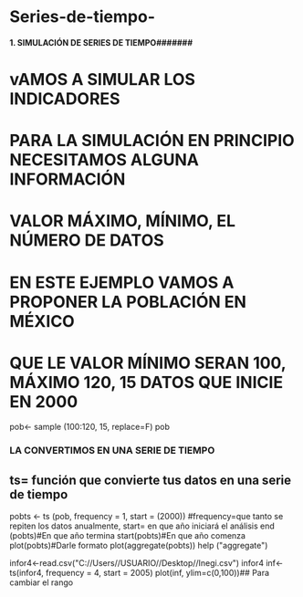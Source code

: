 # Series-de-tiempo-
#### 1. SIMULACIÓN DE SERIES DE TIEMPO#######
# vAMOS A SIMULAR LOS INDICADORES 
# PARA LA SIMULACIÓN EN PRINCIPIO NECESITAMOS ALGUNA INFORMACIÓN
# VALOR MÁXIMO, MÍNIMO, EL NÚMERO DE DATOS
# EN ESTE EJEMPLO VAMOS A PROPONER LA POBLACIÓN EN MÉXICO 
# QUE LE VALOR MÍNIMO SERAN 100, MÁXIMO 120, 15 DATOS QUE INICIE EN 2000
pob<- sample (100:120, 15, replace=F) 
pob
### LA CONVERTIMOS EN UNA SERIE DE TIEMPO 
## ts= función que convierte tus datos en una serie de tiempo 
pobts <- ts (pob, frequency = 1, start = (2000))
#frequency=que tanto se repiten los datos anualmente, start= en que año iniciará el análisis
end (pobts)#En que año termina 
start(pobts)#En que año comenza
plot(pobts)#Darle formato 
plot(aggregate(pobts))
help ("aggregate")

infor4<-read.csv("C://Users//USUARIO//Desktop//Inegi.csv")
infor4
inf<- ts(infor4, frequency = 4, start = 2005)
plot(inf, ylim=c(0,100))## Para cambiar el rango 
